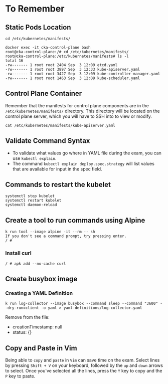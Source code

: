 # To Remember

## Static Pods Location

```shell
cd /etc/kubernetes/manifests/

docker exec -it cka-control-plane bash
root@cka-control-plane:/# cd /etc/kubernetes/manifests/
root@cka-control-plane:/etc/kubernetes/manifests# ls -l
total 16
-rw------- 1 root root 2404 Sep  3 12:09 etcd.yaml
-rw------- 1 root root 3897 Sep  3 12:33 kube-apiserver.yaml
-rw------- 1 root root 3427 Sep  3 12:09 kube-controller-manager.yaml
-rw------- 1 root root 1463 Sep  3 12:09 kube-scheduler.yaml
```

## Control Plane Container

Remember that the manifests for control plane components are in the `/etc/kubernetes/manifests/` directory. This directory will be located on the control plane server, which you will have to SSH into to view or modify.

```shell
cat /etc/kubernetes/manifests/kube-apiserver.yaml
```

## Validate Command Syntax

- To validate what values go where in YAML file during the exam, you can use `kubectl explain`.
- The command `kubectl explain deploy.spec.strategy` will list values that are available for input in the spec field.

## Commands to restart the kubelet

```shell
systemctl stop kubelet
systemctl restart kubelet
systemctl daemon-reload
```

## Create a tool to run commands using Alpine

```shell
k run tool --image alpine -it --rm -- sh
If you don't see a command prompt, try pressing enter.
/ #
```

### Install curl

```shell
/ # apk add --no-cache curl
```

## Create busybox image

### Creating a YAML Definition

```shell
k run log-collector --image busybox --command sleep --command "3600" --dry-run=client -o yaml > yaml-definitions/log-collector.yaml
```

Remove from the file:

- creationTimestamp: null
- status: {}

## Copy and Paste in Vim

Being able to `copy` and `paste` in `Vim` can save time on the exam. Select lines by pressing `Shift + V` on your keyboard, followed by the `up` and `down` arrows to select. Once you've selected all the lines, press the `Y` key to copy and the `P` key to paste.

